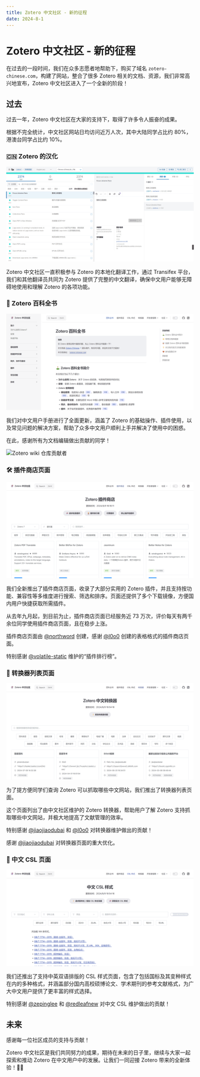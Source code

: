 ```yaml
---
title: Zotero 中文社区 - 新的征程
date: 2024-8-1
---
```


# Zotero 中文社区 - 新的征程

在过去的一段时间，我们在众多志愿者地帮助下，购买了域名 `zotero-chinese.com`，构建了网站，整合了很多 Zotero 相关的文档、资源，我们非常高兴地宣布，Zotero 中文社区进入了一个全新的阶段！

## 过去

过去一年，Zotero 中文社区在大家的支持下，取得了许多令人振奋的成果。

根据不完全统计，中文社区网站日均访问近万人次，其中大陆同学占比约 80%，港澳台同学占比约 10%。

### 🇨🇳 Zotero 的汉化

![Zotero本地化](assets/zotero-transifex.png)

Zotero 中文社区一直积极参与 Zotero 的本地化翻译工作，通过 Transifex 平台，我们和其他翻译员共同为 Zotero 提供了完整的中文翻译，确保中文用户能够无障碍地使用和理解 Zotero 的各项功能。

### 📖 Zotero 百科全书

![Zotero 百科全书](assets/zotero-wiki.png)

我们对中文用户手册进行了全面更新，涵盖了 Zotero 的基础操作、插件使用，以及常见问题的解决方案，帮助了众多中文用户顺利上手并解决了使用中的困惑。

在此，感谢所有为文档编辑做出贡献的同学！

![Zotero wiki 仓库贡献者](https://cdn.jsdelivr.net/gh/zotero-chinese/.github@main/.github-contributors/zotero-chinese_wiki.svg)

### 🛠️ 插件商店页面

![Zotero插件商店](assets/zotero-plugins-market.png)

我们全新推出了插件商店页面，收录了大部分实用的 Zotero 插件，并且支持按功能、兼容性等多维度进行搜索、筛选和排序。页面还提供了多个下载镜像，方便国内用户快捷获取所需插件。

从去年九月起，到目前为止，插件商店页面已经服务近 73 万次，评价每天有两千余位同学使用插件商店页面，且在稳步上涨。

插件商店页面由 [@northword](https://northword.cn) 创建，感谢 [@l0o0](https://github.com/l0o0) 创建的表格格式的插件商店页面。

特别感谢 [@volatile-static](https://github.com/volatile-static) 维护的“插件排行榜”。

### 🔄 转换器列表页面

![Zotero 转换器页面](assets/zotero-translators.png)

为了提方便同学们查询 Zotero 可以抓取哪些中文网站，我们推出了转换器列表页面。

这个页面列出了由中文社区维护的 Zotero 转换器，帮助用户了解 Zotero 支持抓取哪些中文网站，并极大地提高了文献管理的效率。

特别感谢 [@jiaojiaodubai](https://github.com/jiaojiaodubai) 和 [@l0o0](https://github.com/l0o0) 对转换器维护做出的贡献！

感谢 [@jiaojiaodubai](https://github.com/jiaojiaodubai) 对转换器页面的重大优化。

### 📑 中文 CSL 页面

![中文 CSL 页面](assets/zotero-csl.png)

我们还推出了支持中英双语排版的 CSL 样式页面，包含了包括国标及其变种样式在内的多种格式，并涵盖部分国内高校硕博论文、学术期刊的参考文献格式，为广大中文用户提供了更丰富的样式选择。

特别感谢 [@zepinglee](https://github.com/zepinglee) 和 [@redleafnew](https://github.com/redleafnew) 对中文 CSL 维护做出的贡献！

## 未来

感谢每一位社区成员的支持与贡献！

Zotero 中文社区是我们共同努力的成果，期待在未来的日子里，继续与大家一起探索和推动 Zotero 在中文用户中的发展。让我们一同迎接 Zotero 带来的全新体验！🎉🚀

